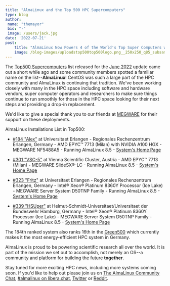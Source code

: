 ```yaml
---
title: "AlmaLinux and the Top 500 HPC Supercomputers"
type: blog
author: 
 name: "themayor"
 bio: "-"
 image: /users/jack.jpg
date: '2022-07-21'
post:
    title: "AlmaLinux Now Powers 4 of the World's Top Super Computers with More Coming!"
    image: /blog-images/uploadstop500top500logo.png__250x250_q85_subsampling-2.png
---
```


The [Top500 Supercomputers](https://top500.org/) list released for the [June 2022](https://www.top500.org/lists/top500/2022/06/) update came out a short while ago and some community members spotted a familiar name on the list--**AlmaLinux**! CentOS was such a large part of the HPC community and AlmaLinux is continuing that tradition. We've been working closely with many in the HPC space including software and hardware vendors, super computer operators and researchers to make sure things continue to run smoothly for those in the HPC space looking for their next steps and providing a drop-in replacement.

We'd like to give a special thank you to our friends at [MEGWARE](https://www.megware.com/en) for their support on these deployments.

AlmaLinux Installations List in Top500:

- [#184 "Alex"](https://www.top500.org/system/180075/) at Universitaet Erlangen - Regionales Rechenzentrum Erlangen, Germany - AMD EPYC™ 7713 (Milan) with NVIDIA A100 HGX - MEGWARE NF5488A5 - Running AlmaLinux 8.5 - [System's Home Page](https://hpc.fau.de/systems-services/systems-documentation-instructions/clusters/alex-cluster)

- [#301 "VSC-5"](https://www.top500.org/system/180056/) at Vienna Scientific Cluster, Austria - AMD EPYC™ 7713 (Milan) - MEGWARE SlideSX®-LC - Running AlmaLinux 8.5 - [System's Home Page](https://vsc.ac.at/home/)

- [#323 "Fritz"](https://www.top500.org/system/180074/) at Universitaet Erlangen - Regionales Rechenzentrum Erlangen, Germany - Intel® Xeon® Platinum 8360Y Processor (Ice Lake) - MEGWARE Server System D50TNP Family - Running AlmaLinux 8.5 - [System's Home Page](https://hpc.fau.de/systems-services/systems-documentation-instructions/clusters/fritz-cluster)

- [#339 "HSUper"](https://www.top500.org/system/180076/) at Helmut-Schmidt-Universitaet/Universitaet der Bundeswehr Hamburg, Germany - Intel® Xeon® Platinum 8360Y Processor (Ice Lake) - MEGWARE Server System D50TNP Family - Running AlmaLinux 8.5 - [System's Home Page](https://www.hsu-hh.de/hpc/en/)

The 184th ranked system also ranks 16th in the [Green500](https://www.top500.org/lists/green500/) which currently makes it the most energy-efficient HPC system in Germany.

AlmaLinux is proud to be powering scientific research all over the world. It is part of the mission we set out to accomplish, not merely an OS--a community and platform for building the future **together**.

Stay tuned for more exciting HPC news, including more systems coming soon. If you'd like to help out please join us on [The AlmaLinux Community Chat](https://chat.almalinux.org/), [#almalinux on libera.chat](irc://irc.libera.chat/almalinux), [Twitter](https://twitter.com/almalinux) or [Reddit](https://reddit.com/r/almalinux).
